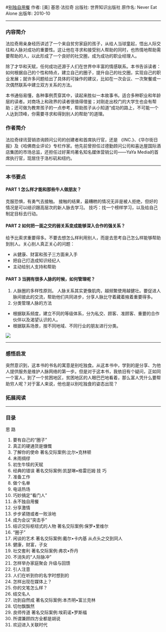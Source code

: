 #[别独自用餐](https://book.douban.com/subject/5344908/)
作者:  [美] 基思·法拉奇
出版社: 世界知识出版社
原作名: Never Eat Alone
出版年: 2010-10
***
### 内容简介 
法拉奇用亲身经历讲述了一个来自贫穷家庭的孩子，从给人当球童起，悟出人际交往和人脉对成功的重要性。这让他在寻求和接受别人帮助的同时，也热情地帮助需要帮助的人，以此形成了一个良好的社交圈，成为成功的职业经理人。

除了才华和天赋，任何成功还源于人们在世界中丰富的情感联系。本书告诉读者：如何根据自己的个性和特点，建立自己的圈子，提升自己的社交圈，实现自己的职业发展；就许多问题给出了具体的可操作的建议，比如在一次会议、一次聚餐或一次偶然联系中建立双方关系的方法。

本书通俗易懂，各种事例贯穿其中，读起来胜似一本故事书。适合多种职业和年龄层的读者。对商场上和政界的读者很值得借鉴；对刚走出校门的大学生也会有帮助；还可做为教育孩子的一点参考，帮助孩子从小知道“成功的路上，不可能一个人达到顶峰，你需要寻求和得到别人的帮助”的道理。

### 作者简介 
法拉奇绿讯营销咨询顾问公司的创建者和首席执行官，还是 《INC.》、《华尔街日报》及《哈佛商业评论》专栏作家。他先前曾担任过德勤顾问公司和喜达屋国际酒店集团的市场总监，还担任过好莱坞著名知名媒体营销公司——YaYa Media的首席执行官，现居住于洛杉矶和纽约。

***
### 本书要点
#### PART 1 怎么样才能和那些牛人做朋友？
克服恐惧，有勇气去接触。
接触的结果，最糟糕的情况无非是被人拒绝，但好的情况是可以结识跟高层次的新人脉去学习。
技巧：找一个榜样学习，以及给自己制定目标去行动。

#### PART 2 如何把一面之交的弱关系变成能够深入合作的强关系？
给予比索求重要得多。不要去想怎么样利用别人，而是去思考自己怎么样能够帮助到别人。关心别人真正关心的问题：
- 从健康、财富和孩子三方面来入手
- 把自己打造成知识经纪人
- 主动给别人支持和帮助

#### PART 3 当拥有很多人脉的时候，如何管理呢？
1. 人脉圈的多样性原则。
人脉关系其实更像肌肉，越频繁使用越健壮。要促进人脉间彼此的交流，帮助他们共同进步，分享人脉比守着藏着掖着重要得多。
2. 分类管理人脉的方法
- 根据联系频度，建立不同的等级体系，分为私交、顾客、准顾客、重要的合作伙伴以及渴望认识的人。
- 根据联系场景，按不同地域、不同行业的朋友进行分类。


![](./_image/2017-06-02-06-47-05.jpg)

***
### 感悟启发
突然意识到，这本书的书名的寓意是别吃独食。从这本书中，学到的是分享、为他人提供服务是维护人脉网络的第一步。但是对于这本书，我依旧有个疑问，正如同一个富人，到了一个贫困地区，贫困地区的人眼巴巴地看着，那么富人凭什么要帮助穷人呢？对于富人来说，他也是以别吃独食的姿态出现？

### 拓展阅读
***
### 目录
思 路
1. 要有自己的“圈子”
2. 真正的硬通货是慷慨
3. 了解你的使命
著名交际案例:比尔•克林顿
4. 未雨绸缪
5. 初生牛犊的天赋
6. 经典的错误
著名交际案例:凯瑟琳•格雷厄姆
技 巧
7. 准备工作
8. 做个名单
9. 电话热场
10. 巧妙搞定“看门人”
11. 永不独自用餐
12. 分享激情
13. 步步紧随或者一败涂地
14. 成为会议“突击手”
15. 结识交际枢纽式的人物
著名交际案例:保罗•里维尔
16. “圈子”
17. 闲谈的艺术
著名交际案例:戴尔•卡内基
从点头之交到同人
18. 健康，财富，子女
19. 社交套利
著名交际案例:弗农•乔丹
20. 不消失的“人际脉冲”
21. 怎样举办家庭聚会
升级与回馈
22. 引人注意
23. 人们在听到你的名字时想到的
24. 怎样出现在媒体上？
25. 你的文笔怎么样？
26. 结交名人
27. 功到自然成
著名交际案例:本杰明•富兰克林
28. 切勿飘飘然
29. 良师传道
著名交际案例:埃莉诺•罗斯福
30. 所谓兼顾四方全都是胡说
31. 欢迎进入关联时代